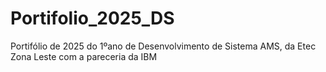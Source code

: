 # Portifolio_2025_DS
Portifólio de 2025 do 1ºano de Desenvolvimento de Sistema AMS, da Etec Zona Leste com a pareceria da IBM
